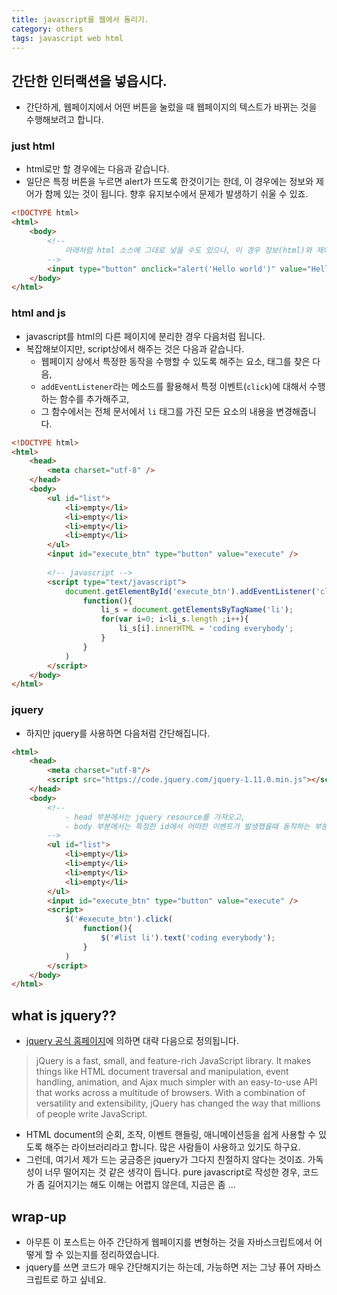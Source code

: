 ```yaml
---
title: javascript를 웹에서 돌리기. 
category: others
tags: javascript web html 
---
```


## 간단한 인터랙션을 넣읍시다.

- 간단하게, 웹페이지에서 어떤 버튼을 눌렀을 때 웹페이지의 텍스트가 바뀌는 것을 수행해보려고 합니다. 

### just html

- html로만 할 경우에는 다음과 같습니다. 
- 일단은 특정 버튼을 누르면 alert가 뜨도록 한것이기는 한데, 이 경우에는 정보와 제어가 함께 있는 것이 됩니다. 향후 유지보수에서 문제가 발생하기 쉬울 수 있죠. 

```html
<!DOCTYPE html>
<html>
    <body>
        <!--
            아래처럼 html 소스에 그대로 넣을 수도 있으나, 이 경우 정보(html)와 제어(js)가 함께 있게 되어 문제가 발생할 수 있다.
        -->
        <input type="button" onclick="alert('Hello world')" value="Hello world" />
    </body>
</html>
```

### html and js 

- javascript를 html의 다른 페이지에 분리한 경우 다음처럼 됩니다.
- 복잡해보이지만, script상에서 해주는 것은 다음과 같습니다. 
    - 웹페이지 상에서 특정한 동작을 수행할 수 있도록 해주는 요소, 태그를 찾은 다음, 
    - `addEventListener`라는 메소드를 활용해서 특정 이벤트(`click`)에 대해서 수행하는 함수를 추가해주고, 
    - 그 함수에서는 전체 문서에서 `li` 태그를 가진 모든 요소의 내용을 변경해줍니다. 

```html
<!DOCTYPE html>
<html>
    <head>
        <meta charset="utf-8" />
    </head>
    <body>
        <ul id="list">
            <li>empty</li>
            <li>empty</li>
            <li>empty</li>
            <li>empty</li>
        </ul>
        <input id="execute_btn" type="button" value="execute" />
        
        <!-- javascript -->
        <script type="text/javascript">
            document.getElementById('execute_btn').addEventListener('click', 
                function(){
                    li_s = document.getElementsByTagName('li');
                    for(var i=0; i<li_s.length ;i++){
                        li_s[i].innerHTML = 'coding everybody';
                    }
                }
            )
        </script>
    </body>
</html>
```


### jquery

- 하지만 jquery를 사용하면 다음처럼 간단해집니다. 

```html
<html>
    <head>
        <meta charset="utf-8"/>
        <script src="https://code.jquery.com/jquery-1.11.0.min.js"></script>
    </head>
    <body>
        <!--
            - head 부분에서는 jquery resource를 가져오고, 
            - body 부분에서는 특정한 id에서 어떠한 이벤트가 발생했을때 동작하는 부분을 세팅해줌. 
        -->
        <ul id="list">
            <li>empty</li>
            <li>empty</li>
            <li>empty</li>
            <li>empty</li>
        </ul>
        <input id="execute_btn" type="button" value="execute" />
        <script>
            $('#execute_btn').click(
                function(){
                    $('#list li').text('coding everybody');
                }
            )
        </script>
    </body>
</html>
```

## what is jquery??

- [jquery 공식 홈페이지](https://jquery.com/)에 의하면 대략 다음으로 정의됩니다. 

> jQuery is a fast, small, and feature-rich JavaScript library. 
> It makes things like HTML document traversal and manipulation, event handling, animation, and Ajax much simpler with an easy-to-use API that works across a multitude of browsers. 
> With a combination of versatility and extensibility, jQuery has changed the way that millions of people write JavaScript.

- HTML document의 순회, 조작, 이벤트 핸들링, 애니메이션등을 쉽게 사용할 수 있도록 해주는 라이브러리라고 합니다. 많은 사람들이 사용하고 있기도 하구요. 
- 그런데, 여기서 제가 드는 궁금증은 jquery가 그다지 친절하지 않다는 것이죠. 가독성이 너무 떨어지는 것 같은 생각이 듭니다. pure javascript로 작성한 경우, 코드가 좀 길어지기는 해도 이해는 어렵지 않은데, 지금은 좀 ...

## wrap-up

- 아무튼 이 포스트는 아주 간단하게 웹페이지를 변형하는 것을 자바스크립트에서 어떻게 할 수 있는지를 정리하였습니다. 
- jquery를 쓰면 코드가 매우 간단해지기는 하는데, 가능하면 저는 그냥 퓨어 자바스크립트로 하고 싶네요. 